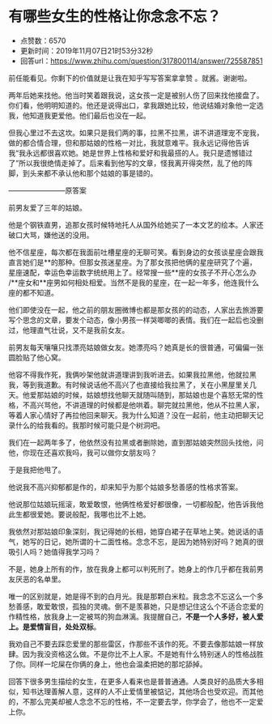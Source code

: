 # 有哪些女生的性格让你念念不忘？
- 点赞数：6570
- 更新时间：2019年11月07日21时53分32秒
- 回答url：https://www.zhihu.com/question/317800114/answer/725587851
<body>
 <p data-pid="9HXJIfU0">前任能看见。你剩下的价值就是让我在知乎写写答案拿拿赞 。就酱。谢谢啦。</p>
 <p data-pid="oiAGABzz">两年后她来找他。他当时笑着跟我说，这女孩一定是被别人伤了回来找他接盘了。你们看，他明明知道的。他还是说得出口，拿我跟她比较，他说结婚对象他一定选我，他知道我更爱他。他们最后也没在一起。</p>
 <p data-pid="5OUGc5tk">但我心里过不去这坎。如果只是我们两的事，拉黑不拉黑，讲不讲道理宠不宠我，做的都合情合理，但和那姑娘的性格一对比，我就意难平。我永远记得他告诉我“我永远都很喜欢她。她是世界上性格和爱好和我最搭的人。我只是遗憾错过了”所以我很绝情走掉了。后来看到他写的文章，怪我离开得突然，乱了他的阵脚，到头来都不承认他和那个姑娘的事是错的。</p>
 <p data-pid="wYuA7nAA">————————原答案</p>
 <p data-pid="yHfbaGS1">前男友爱了三年的姑娘。</p>
 <p data-pid="NhLT1dpy">他是个钢铁直男，追那女孩时候特地托人从国外给她买了一本文艺的绘本。人家还破口大骂，嫌他送的没用。</p>
 <p data-pid="Gr3WNJrz">他不信星座，每次都在我面前吐槽星座的无聊可笑。看到身边的女孩谈星座会跟我直言她们是**的那种。但那女孩迷星座。为了那女孩把他俩的星座研究了个遍，星座速配，幸运色幸运数字统统用上了。经常搜一些**座的女孩子不开心怎么办 /**座女和**座男如何相处相爱。当然不是我的星座，在一起一年多，他连我什么座的都不知道。</p>
 <p data-pid="1YTmCV_1">他们即使没在一起，他之前的朋友圈微博也都是那女孩的的动态，人家出去旅游要写个思念的文章，要发个动态，像小男孩一样哭唧唧的表情。我们在一起后也没删过，他理直气壮说，又不是我前女友。</p>
 <p data-pid="RV1MCMJx">前男友每天嚷嚷只找漂亮姑娘做女友。她漂亮吗？她真是长的很普通，可偏偏一张圆脸贴了他心窝。</p>
 <p data-pid="azV-h6c4">他容不得我作死，我俩吵架他就讲道理讲到我听进去。如果我拉黑他，他就拉黑我，等到我道歉。有时候说话他不高兴了也直接给我拉黑了，关在小黑屋里关几天。他爱那姑娘的时候，姑娘想找他聊天就随叫随到，那姑娘也是个喜怒无常的性格，不高兴骂他，不讲道理的时候都是他哄着。聊完就拉黑他，他从不拉黑人家，等着人家心情好了再拉他回来聊天。我为什么知道？没在一起前，他主动把聊天记录什么的给我看的。我那时候可能只是个树洞吧。</p>
 <p data-pid="zStMqbGj">我们在一起两年多了，他依然没有拉黑或者删除她，直到那姑娘突然回头找他，问他，你现在还喜欢我吗，我可以做你女朋友吗？</p>
 <p data-pid="XrxS4A3l">于是我把他甩了。</p>
 <p data-pid="dnnPVMc3">他说我不高兴抑郁都是作的，却来知乎为那个姑娘多愁善感的性格求答案。</p>
 <p data-pid="OfFbJ9hX">他说那位姑娘玩摇滚，敢爱敢恨，他俩性格爱好都很像，一切都般配，他告诉我他此生都很爱她。要说般配，我哪也比不上她。</p>
 <p data-pid="bU7YytFX">我依然对那姑娘印象深刻，我记得她的长相，她穿白裙子在草地上笑。她说话的语气，她写的日记，她所谓的十二面性格。念念不忘，是因为她特别好吗？她真的很吸引人吗？她值得我学习吗？</p>
 <p data-pid="5rdz1IaX">不是，她身上所有的作，放在我身上都可以判死刑了。她身上的作几乎都在我前男友厌恶的名单里。</p>
 <p data-pid="ZpTfcJtM">唯一的区别就是，她是得不到的白月光。我是那颗白米粒。我念念不忘这么一个多愁善感，敢爱敢恨，孤独的灵魂。倒不是羡慕她，只是想记住这么个不适合恋爱的作精性格，放我身上一定被骂的狗血淋漓。我提醒自己，<b>不是一个人多好，被人爱上。是爱情盲目，处处双标</b>。</p>
 <p data-pid="9oAwmkAo">我劝自己不要去踩恋爱里的那些雷区，作那些不该作的死。不要去像那姑娘一样放肆。因为我没资格这么做。不是你比不上人家。不是她有什么特别迷人的性格战胜了你。同样一坨屎在你俩的身上，他也会温柔把她的那坨舔掉。</p>
 <p data-pid="TLxekdSI">回答下很多男生描绘的女生，在更多人看来也是普普通通。人类良好的品质大多相似，知书达理善解人意，这样的人不止爱情里被惦记，其他场合也受欢迎。而其他的，不那么完美却被人念念不忘的性格，不一定要去学，你学会了，他也不一定爱上你。</p>
</body>
